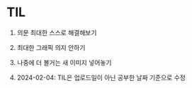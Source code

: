 # TIL

1. 의문 최대한 스스로 해결해보기

2. 최대한 그래픽 의지 안하기

3. 나중에 더 볼거는 새 이미지 넣어놓기

4. 2024-02-04: TIL은 업로드일이 아닌 공부한 날짜 기준으로 수정 